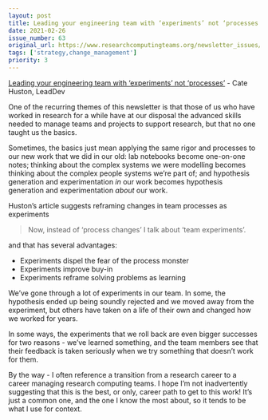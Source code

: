```yaml
---
layout: post
title: Leading your engineering team with ‘experiments’ not ‘processes’ - Cate Huston, LeadDev
date: 2021-02-26
issue_number: 63
original_url: https://www.researchcomputingteams.org/newsletter_issues/0063
tags: ['strategy,change_management']
priority: 3
---
```


<!-- markdownlint-disable MD033 -->
<!-- markdownlint-disable MD041 -->
<!-- markdownlint-disable MD049 -->

[Leading your engineering team with ‘experiments’ not ‘processes’](https://leaddev.com/agile-other-ways-working/leading-your-engineering-team-experiments-not-processes) - Cate Huston, LeadDev

One of the recurring themes of this newsletter is that those of us who have worked in research for a while have at our disposal the advanced skills needed to manage teams and projects to support research, but that no one taught us the basics.

Sometimes, the basics just mean applying the same rigor and processes to our new work that we did in our old: lab notebooks become one-on-one notes; thinking about the complex systems we were modelling becomes thinking about the complex people systems we’re part of; and hypothesis generation and experimentation *in* our work becomes hypothesis generation and experimentation *about* our work.

Huston’s article suggests reframing changes in team processes as experiments

> Now, instead of ‘process changes’ I talk about ‘team experiments’.

and that has several advantages:

- Experiments dispel the fear of the process monster
- Experiments improve buy-in
- Experiments reframe solving problems as learning

We’ve gone through a lot of experiments in our team.  In some, the hypothesis ended up being soundly rejected and we moved away from the experiment, but others have taken on a life of their own and changed how we worked for years.

In some ways, the experiments that we roll back are even bigger successes for two reasons - we’ve learned something, and the team members see that their feedback is taken seriously when we try something that doesn’t work for them.

By the way - I often reference a transition from a research career to a career managing research computing teams.  I hope I’m not inadvertently suggesting that this is the best, or only, career path to get to this work!  It’s just a common one, and the one I know the most about, so it tends to be what I use for context.

